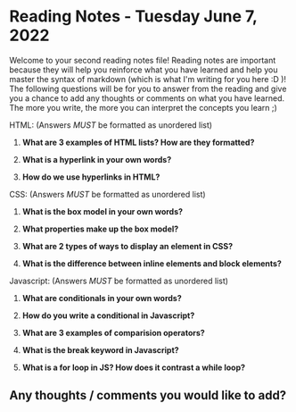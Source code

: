 # Reading Notes - Tuesday June 7, 2022

Welcome to your second reading notes file! Reading notes are important because they will help you reinforce what you have learned and help you master the syntax of markdown (which is what I'm writing for you here :D )! The following questions will be for you to answer from the reading and give you a chance to add any thoughts or comments on what you have learned. The more you write, the more you can interpret the concepts you learn ;)


HTML:
(Answers *MUST* be formatted as unordered list)

1. **What are 3 examples of HTML lists? How are they formatted?**

2. **What is a hyperlink in your own words?**

3. **How do we use hyperlinks in HTML?**


CSS:
(Answers *MUST* be formatted as unordered list)

1. **What is the box model in your own words?**

2. **What properties make up the box model?**

3. **What are 2 types of ways to display an element in CSS?**

4. **What is the difference between inline elements and block elements?**


Javascript:
(Answers *MUST* be formatted as unordered list)

1. **What are conditionals in your own words?**

2. **How do you write a conditional in Javascript?**

3. **What are 3 examples of comparision operators?**

4. **What is the break keyword in Javascript?**

5. **What is a for loop in JS? How does it contrast a while loop?**



## Any thoughts / comments you would like to add?
